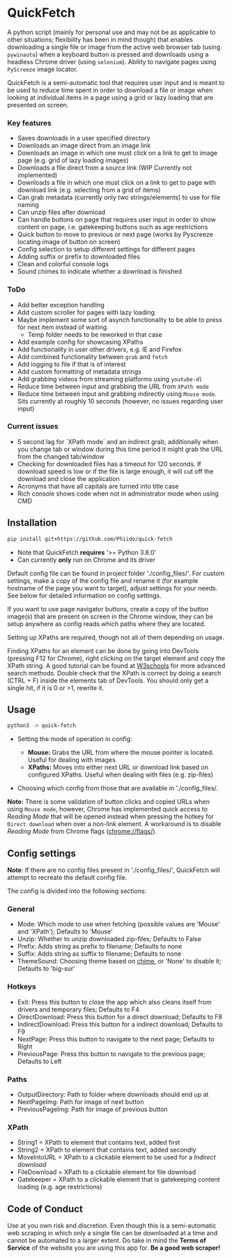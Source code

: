 # QuickFetch
A python script (mainly for personal use and may not be as applicable to other situations; flexibility has been in mind though) that enables downloading a single file or image from the active web browser tab (using `pywinauto`) when a keyboard button is pressed and downloads using a headless Chrome driver (using `selenium`). Ability to navigate pages using `PyScreeze` image locator.

QuickFetch is a semi-automatic tool that requires user input and is meant to be used to reduce time spent in order to download a file or image when looking at individual items in a page using a grid or lazy loading that are presented on screen.

### Key features

- Saves downloads in a user specified directory
- Downloads an image direct from an image link
- Downloads an image in which one must click on a link to get to image page (e.g. grid of lazy loading images)
- Downloads a file direct from a source link (WIP Currently not implemented)
- Downloads a file in which one must click on a link to get to page with download link (e.g. selecting from a grid of items)
- Can grab metadata (currently only two strings/elements) to use for file naming
- Can unzip files after download
- Can handle buttons on page that requires user input in order to show content on page, i.e. gatekeeping buttons such as age restrictions
- Quick button to move to previous or next page (works by Pyscreeze locating image of button on screen)
- Config selection to setup different settings for different pages
- Adding suffix or prefix to downloaded files
- Clean and colorful console logs
- Sound chimes to indicate whether a download is finished

### ToDo

- Add better exception handling
- Add custom scroller for pages with lazy loading
- Maybe implement some sort of asynch functionality to be able to press for next item instead of waiting.
    - Temp folder needs to be reworked in that case
- Add example config for showcasing XPaths
- Add functionality in user other drivers, e.g. IE and Firefox
- Add combined functionality between `grab` and `fetch`
- Add logging to file if that is of interest
- Add custom formatting of metadata strings
- Add grabbing videos from streaming platforms using `youtube-dl`
- Reduce time between input and grabbing the URL from `XPath mode`
- Reduce time between input and grabbing indirectly using `Mouse mode`. Sits currently at roughly 10 seconds (however, no issues regarding user input)

### Current issues

- 5 second lag for `XPath mode´ and an indirect grab, additionally when you change tab or window during this time period it might grab the URL from the changed tab/window
- Checking for downloaded files has a timeout for 120 seconds. If download speed is low or if the file is large enough, it will cut off the download and close the application
- Acronyms that have all capitals are turned into title case
- Rich console shows code when not in administrator mode when using CMD

## Installation

```bash
pip install git+https://github.com/Phiido/quick-fetch
```

- Note that QuickFetch **requires** '>= Python 3.8.0'
- Can currently **only** run on Chrome and its driver

Default config file can be found in project folder './config_files/'. For custom settings, make a copy of
the config file and rename it (for example hostname of the page you want to target), adjust settings for your needs. See below 
for detailed information on config settings.

If you want to use page navigator buttons, create a copy of the button image(s) that are present on screen in the Chrome window, they can be setup anywhere as config reads which paths where they are located.

Setting up XPaths are required, though not all of them depending on usage.

Finding XPaths for an element can be done by going into DevTools (pressing F12 for Chrome), right clicking on the target element and copy the XPath string. A good tutorial can be found at [W3schools](https://www.w3schools.com/xml/xpath_intro.asp) for more advanced search methods. Double check that the XPath is correct by doing a search (CTRL + F) inside the elements tab of DevTools. You should only get a single hit, if it is 0 or >1, rewrite it.

## Usage

```bash
python3 -m quick-fetch
```

- Setting the mode of operation in config: 

    - **Mouse:** Grabs the URL from where the mouse pointer is located. Useful for dealing with images
    - **XPaths:** Moves into either next URL or download link based on configured XPaths. Useful when dealing with files (e.g. zip-files)

- Choosing which config from those that are available in './config_files/.

**Note:** There is some validation of button clicks and copied URLs when using `Mouse mode`, however, Chrome has implemented quick access to *Reading Mode* that will be opened instead when pressing the hotkey for `Direct download` when over a non-link element. A workaround is to disable *Reading Mode* from Chrome flags (<chrome://flags/>).

## Config settings

**Note**: If there are no config files present in './config_files/', QuickFetch will attempt to recreate the default config file.

The config is divided into the following sections:

### General

- Mode: Which mode to use when fetching (possible values are 'Mouse' and 'XPath'); Defaults to 'Mouse'
- Unzip: Whether to unzip downloaded zip-files; Defaults to False
- Prefix: Adds string as prefix to filename; Defaults to none
- Suffix: Adds string as suffix to filename; Defaults to none
- ThemeSound: Choosing theme based on [chime](https://github.com/MaxHalford/chime), or 'None' to disable it; Defaults to 'big-sur'

### Hotkeys

- Exit: Press this button to close the app which also cleans itself from drivers and temporary files; Defaults to F4
- DirectDownload: Press this button for a direct download; Defaults to F8
- IndirectDownload: Press this button for a indirect download; Defaults to F9
- NextPage: Press this button to navigate to the next page; Defaults to Right
- PreviousPage: Press this button to navigate to the previous page; Defaults to Left

### Paths
- OutputDirectory: Path to folder where downloads should end up at
- NextPageImg: Path for image of next button
- PreviousPageImg: Path for image of previous button

### XPath

- String1 = XPath to element that contains text, added first
- String2 = XPath to element that contains text, added secondly
- MoveIntoURL = XPath to a clickable element to be used for a *Indirect download*
- FileDownload = XPath to a clickable element for file download
- Gatekeeper = XPath to a clickable element that is gatekeeping content loading (e.g. age restrictions)

## Code of Conduct

Use at you own risk and discretion. Even though this is a semi-automatic web scraping in which only a single file can be downloaded at a time and cannot be automated to a larger extent. Do take in mind the **Terms of Service** of the website you are using this app for. **Be a good web scraper!**